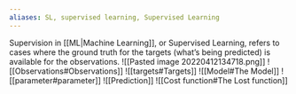 ```yaml
---
aliases: SL, supervised learning, Supervised Learning
---
```

Supervision in [[ML|Machine Learning]], or Supervised Learning, refers to cases where the ground truth for the targets (what’s being predicted) is available for the observations.
![[Pasted image 20220412134718.png]]
![[Observations#Observations]]
![[targets#Targets]]
![[Model#The Model]]
![[parameter#parameter]]
![[Prediction]]
![[Cost function#The Lost function]]